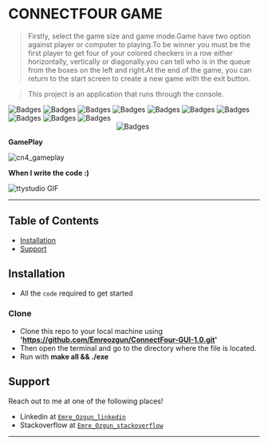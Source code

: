 
# CONNECTFOUR GAME

> Firstly, select the game size and game mode.Game have two option against player or computer to playing.To be winner you must be the first player to get four of your colored checkers in a row either horizontally, vertically or diagonally.you can tell who is in the queue from the boxes on the left and right.At the end of the game, you can return to the start screen to create a new game with the exit button.

> This project is an application that runs through the console.

![Badges](https://img.shields.io/badge/c%2B%2B--red.svg) 
![Badges](https://img.shields.io/badge/oop--blue.svg)
![Badges](https://img.shields.io/badge/Coding-forGame-orange.svg)
![Badges](https://img.shields.io/badge/artificial%20-intelligence-purple.svg)
![Badges](https://img.shields.io/badge/love-coding-black.svg)
![Badges](https://img.shields.io/badge/build-passing-succes.svg)
![Badges](https://img.shields.io/badge/test-success-success.svg)
![Badges](https://img.shields.io/badge/computer-science-critical.svg)
![Badges](https://img.shields.io/badge/love-linux-yellow.svg)
![Badges](https://img.shields.io/badge/coding-life-red.svg)
&nbsp;&nbsp;&nbsp;&nbsp;&nbsp;&nbsp;&nbsp;&nbsp;&nbsp;&nbsp;&nbsp;&nbsp;&nbsp;&nbsp;&nbsp;&nbsp;&nbsp;&nbsp;&nbsp;&nbsp;&nbsp;&nbsp;&nbsp;&nbsp;&nbsp;&nbsp;&nbsp;&nbsp;&nbsp;&nbsp;&nbsp;&nbsp;&nbsp;&nbsp;&nbsp;&nbsp;&nbsp;&nbsp;&nbsp;&nbsp;&nbsp;&nbsp;&nbsp;
&nbsp;&nbsp;&nbsp;&nbsp;&nbsp;&nbsp;&nbsp;&nbsp;&nbsp;&nbsp;&nbsp;&nbsp;&nbsp;&nbsp;&nbsp;&nbsp;&nbsp;&nbsp;&nbsp;&nbsp;&nbsp;&nbsp;&nbsp;&nbsp;&nbsp;&nbsp;&nbsp;&nbsp;&nbsp;&nbsp;&nbsp;&nbsp;&nbsp;&nbsp;&nbsp;&nbsp;&nbsp;&nbsp;&nbsp;&nbsp;&nbsp;&nbsp;&nbsp;
&nbsp;&nbsp;&nbsp;&nbsp;&nbsp;&nbsp;&nbsp;&nbsp;&nbsp;&nbsp;
![Badges](https://img.shields.io/badge/open-source-blueviolet.svg)

**GamePlay**

![cn4_gameplay](https://user-images.githubusercontent.com/30092986/93227910-9326fd00-f77d-11ea-9bd9-597de08aeaa2.gif)

**When I write the code :)**

![ttystudio GIF](https://media.giphy.com/media/KfwyWfTwMu1FG0XhO8/source.gif)

---

## Table of Contents

- [Installation](#installation)
- [Support](#support)

## Installation

- All the `code` required to get started

### Clone

- Clone this repo to your local machine using **'https://github.com/Emreozgun/ConnectFour-GUI-1.0.git'**
- Then open the terminal and go to the directory where the file is located.
- Run with **make all && ./exe** 


## Support

Reach out to me at one of the following places!

- Linkedin at <a href="https://www.linkedin.com/in/emre-ozgun" target="_blank">`Emre_Ozgun_linkedin`</a>
- Stackoverflow at <a href="https://stackoverflow.com/users/12690037/emre-ozgun" target="_blank">`Emre_Ozgun_stackoverflow`</a>

---
